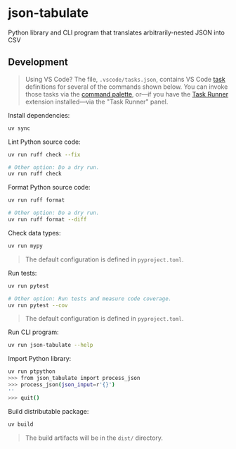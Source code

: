 # json-tabulate

Python library and CLI program that translates arbitrarily-nested JSON into CSV

## Development

> Using VS Code? The file, `.vscode/tasks.json`, contains VS Code [task](https://code.visualstudio.com/docs/debugtest/tasks) definitions for several of the commands shown below. You can invoke those tasks via the [command palette](https://code.visualstudio.com/api/ux-guidelines/command-palette), or—if you have the [Task Runner](https://marketplace.visualstudio.com/items?itemName=SanaAjani.taskrunnercode) extension installed—via the "Task Runner" panel.

Install dependencies:

```sh
uv sync
```

Lint Python source code:

```sh
uv run ruff check --fix

# Other option: Do a dry run.
uv run ruff check
```

Format Python source code:

```sh
uv run ruff format

# Other option: Do a dry run.
uv run ruff format --diff
```

Check data types:

```sh
uv run mypy
```

> The default configuration is defined in `pyproject.toml`.

Run tests:

```sh
uv run pytest

# Other option: Run tests and measure code coverage.
uv run pytest --cov
```

> The default configuration is defined in `pyproject.toml`.

Run CLI program:

```sh
uv run json-tabulate --help
```

Import Python library:

```sh
uv run ptpython
>>> from json_tabulate import process_json
>>> process_json(json_input=r'{}')
''
>>> quit()
```

Build distributable package:

```sh
uv build
```

> The build artifacts will be in the `dist/` directory.
